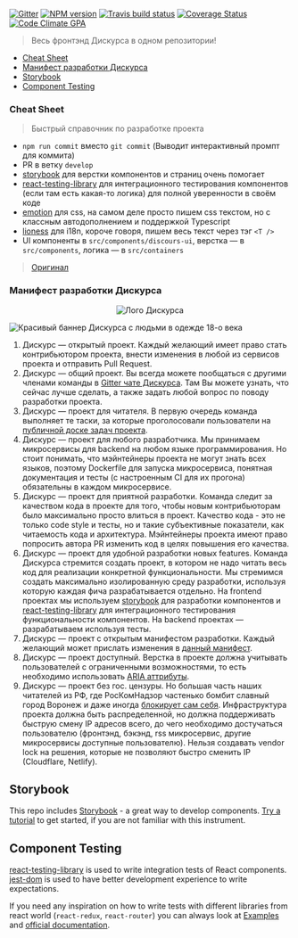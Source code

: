 [comment]: # "Редактируйте файл docs/_README.md"

[![Gitter](https://badges.gitter.im/Discours/community.svg)](https://gitter.im/Discours/community?utm_source=badge&utm_medium=badge&utm_campaign=pr-badge)
[![NPM version](http://img.shields.io/npm/v/discours-frontend-main.svg?style=flat-square)](https://www.npmjs.org/package/discours-frontend-main)
[![Travis build status](http://img.shields.io/travis/Discours/discours-frontend-main/develop.svg?style=flat-square)](https://travis-ci.org/Discours/discours-frontend-main)
[![Coverage Status](https://img.shields.io/coveralls/Discours/discours-frontend-main/develop.svg?style=flat-square)](https://coveralls.io/r/Discours/discours-frontend-main?branch=develop)
[![Code Climate GPA](https://img.shields.io/codeclimate/github/Discours/discours-frontend-main.svg?style=flat-square)](https://codeclimate.com/github/Discours/discours-frontend-main)

> Весь фронтэнд Дискурса в одном репозитории!

* [Cheat Sheet](#cheat-sheet)
* [Манифест разработки Дискурса](#)
* [Storybook](#storybook)
* [Component Testing](#component-testing)


<a name="cheat-sheet"></a>
### Cheat Sheet

> Быстрый справочник по разработке проекта

- `npm run commit` вместо `git commit` (Выводит интерактивный промпт для коммита)
- PR в ветку `develop`
- [storybook](https://storybook.js.org) для верстки компонентов и страниц очень помогает
- [react-testing-library](https://testing-library.com/react) для интеграционного тестирования компонентов (если там есть какая-то логика) для полной уверенности в своём коде
- [emotion](https://emotion.sh/docs/introduction) для css, на самом деле просто пишем css текстом, но с классным автодополнением и поддержкой Typescript
- [lioness](https://github.com/alexanderwallin/lioness) для i18n, короче говоря, пишем весь текст через тэг `<T />`
- UI компоненты в `src/components/discours-ui`, верстка — в `src/components`, логика — в `src/containers`

> [Оригинал](https://github.com/Discours/discours-welcome)

<a name=""></a>
### Манифест разработки Дискурса

<p align="center"> 
    <img alt="Лого Дискурса" src="https://github.com/Discours/discours-welcome/raw/master/docs/img/logo.jpg">
</p>

![Красивый баннер Дискурса с людьми в одежде 18-о века](https://github.com/Discours/discours-welcome/raw/master/docs/img/banner.jpg)

1. Дискурс — открытый проект. Каждый желающий имеет право стать контрибьютором проекта, внести изменения в любой из сервисов проекта и отправить Pull Request.
1. Дискурс — общий проект. Вы всегда можете пообщаться с другими членами команды в [Gitter чате Дискурса](https://gitter.im/Discours/community). Там Вы можете узнать, что сейчас лучше сделать, а также задать любой вопрос по поводу разработки проекта. 
1. Дискурс — проект для читателя. В первую очередь команда выполняет те таски, за которые проголосовали пользователи на [публичной доске задач проекта]().
1. Дискурс — проект для любого разработчика. Мы принимаем микросервисы для backend на любом языке программирования. Но стоит понимать, что мэйнтейнеры проекта не могут знать всех языков, поэтому Dockerfile для запуска микросервиса, понятная документация и тесты (с настроенным CI для их прогона) обязательны в каждом микросервисе.
1. Дискурс — проект для приятной разработки. Команда следит за качеством кода в проекте для того, чтобы новым контрибьюторам было максимально просто влиться в проект. Качество кода - это не только code style и тесты, но и такие субъективные показатели, как читаемость кода и архитектура. Мэйнтейнеры проекта имеют право попросить автора PR изменить код в целях повышения его качества.
1. Дискурс — проект для удобной разработки новых features. Команда Дискурса стремится создать проект, в котором не надо читать весь код для реализации конкретной функциональности. Мы стремимся создать максимально изолированную среду разработки, используя которую каждая фича разрабатывается отдельно. На frontend проектах мы используем [storybook](https://storybook.js.org/) для разработки компонентов и [react-testing-library](https://testing-library.com/docs/react-testing-library/intro) для интеграционного тестирования функциональности компонентов. На backend проектах — разрабатываем используя тесты.
1. Дискурс — проект с открытым манифестом разработки. Каждый желающий может прислать изменения в [данный манифест](https://github.com/Discours/discours-welcome/blob/master/MANIFEST.md).
1. Дискурс — проект доступный. Верстка в проекте должна учитывать пользователей с ограниченными возможностями, то есть необходимо использовать [ARIA аттрибуты](https://developer.mozilla.org/en-US/docs/Web/Accessibility/ARIA).
1. Дискурс — проект без гос. цензуры. Но большая часть наших читателей из РФ, где РосКомНадзор частенько бомбит славный город Воронеж и даже иногда [блокирует сам себя](https://lenta.ru/news/2016/12/12/127001/). Инфраструктура проекта должна быть распределенной, но должна поддерживать быструю смену IP адресов всего, до чего необходимо достучаться пользователю (фронтэнд, бэкэнд, rss микросервис, другие микросервисы доступные пользователю). Нельзя создавать vendor lock на решения, которые не позволяют быстро сменить IP (Cloudflare, Netlify).

<a name="storybook"></a>
## Storybook

This repo includes [Storybook](https://storybook.js.org/) - a great way to develop components. [Try a tutorial](https://www.learnstorybook.com/) to get started, if you are not familiar with this instrument.

<a name="component-testing"></a>
## Component Testing

[react-testing-library](https://github.com/kentcdodds/react-testing-library) is used to write integration tests of React components. [jest-dom](https://github.com/gnapse/jest-dom#readme) is used to have better development experience to write expectations.

If you need any inspiration on how to write tests with different libraries from react world (`react-redux`, `react-router`) you can always look at [Examples](https://github.com/kentcdodds/react-testing-library#examples) and [official documentation](https://testing-library.com/docs/intro).
